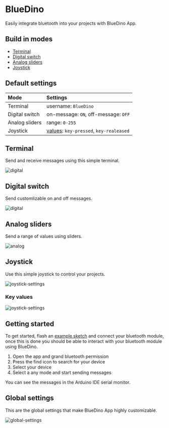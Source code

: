 # BlueDino
Easily integrate bluetooth into your projects with BlueDino App.
## Build in modes
- [Terminal](#terminal)
- [Digital switch](#digital-switch)
- [Analog sliders](#analog-sliders)
- [Joystick](#joystick)
## Default settings
|Mode|Settings|
|:-|:-|
|Terminal|username: `BlueDino`|
|Digital switch|on-message: `ON`, off-message: `OFF`|
|Analog sliders|range: `0-255`|
|Joystick|[values](#key-values): `key-pressed`, `key-realeased` |
## Terminal
Send and receive messages using this simple terminal.  

![digital](.src/screenshots/terminal-1.jpg)
## Digital switch
Send customlizable on and off messages.  

![digital](.src/screenshots/digital.jpg)
## Analog sliders
Send a range of values using sliders.  

![analog](.src/screenshots/analog.jpg)
## Joystick
Use this simple joystick to control your projects.  

![joystick-settings](.src/screenshots/joystick.jpg)
### Key values
![joystick-settings](.src/screenshots/settings-joystick.jpg)
## Getting started
To get started, flash an [example sketch](example/example.ino) and connect your bluetooth module, once this is done you should be able to interact with your bluetooth module using BlueDino.
1. Open the app and grand bluetooth permission
2. Press the find icon to search for your device
3. Select your device
4. Select a any mode and start sending messages

You can see the messages in the Arduino IDE serial monitor.
## Global settings
This are the global settings that make BlueDino App highly customizable.  

![global-settings](.src/screenshots/settings-global.jpg)
